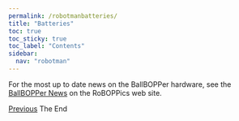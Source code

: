 ```yaml
---
permalink: /robotmanbatteries/
title: "Batteries"
toc: true
toc_sticky: true
toc_label: "Contents"
sidebar:
  nav: "robotman"
---
```

For the most up to date news on the BallBOPPer hardware, see the <a href="https://roboppics.com/blogs/news">BallBOPPer News</a> on the RoBOPPics web site.

  <nav class="pagination">
      <a href="/BallBOPPer/robotmanreloader/" class="pagination--pager" title="Reloader">Previous</a>
       <a  class="pagination--pager disabled">The End</a>
  </nav>
